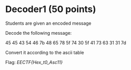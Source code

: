 # Decoder1 (50 points)

Students are given an encoded message

Decode the following message:

45 45 43 54 46 7b 48 65 78 5f 74 30 5f 41 73 63 31 31 7d

Convert it according to the ascii table

Flag: *EECTF{Hex_t0_Asc11}*

